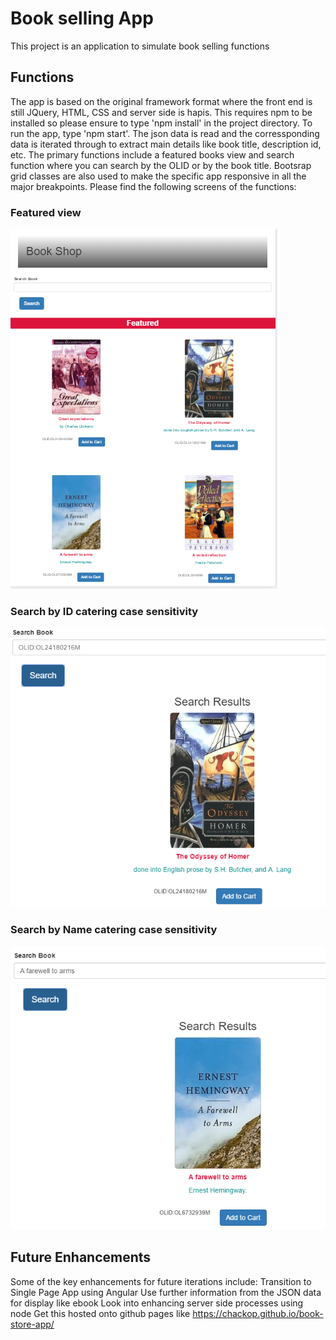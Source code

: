 # Book selling App

This project is an application to simulate book selling functions

## Functions

The app is based on the original framework format where the front end is still JQuery, HTML, CSS and server side is hapis. 
This requires npm to be installed so please ensure to type 'npm install' in the project directory. 
To run the app, type 'npm start'.
The json data is read and the corressponding data is iterated through to extract main details like book title, description id, etc.
The primary functions include a featured books view and search function where you can search by the OLID or by the book title.
Bootsrap grid classes are also used to make the specific app responsive in all the major breakpoints.
Please find the following screens of the functions:
### Featured view
![Alt Text](featuredv.PNG)

### Search by ID catering case sensitivity
![Alt Text](searchbyid.PNG)

### Search by Name catering case sensitivity
![Alt Text](searchbyname.PNG)

## Future Enhancements

Some of the key enhancements for future iterations include:
Transition to Single Page App using Angular
Use further information from the JSON data for display like ebook
Look into enhancing server side processes using node
Get this hosted onto github pages like https://chackop.github.io/book-store-app/ 
